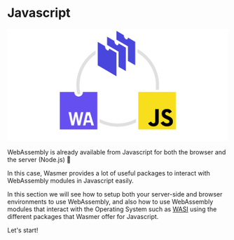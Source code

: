 # Javascript

![](../../.gitbook/assets/image%20%283%29.png)



WebAssembly is already available from Javascript for both the browser and the server \(Node.js\) 🤗

In this case, Wasmer provides a lot of useful packages to interact with WebAssembly modules in Javascript easily.

In this section we will see how to setup both your server-side and browser environments to use WebAssembly, and also how to use WebAssembly modules that interact with the Operating System such as [WASI](wasi/) using the different packages that Wasmer offer for Javascript.

Let's start!

